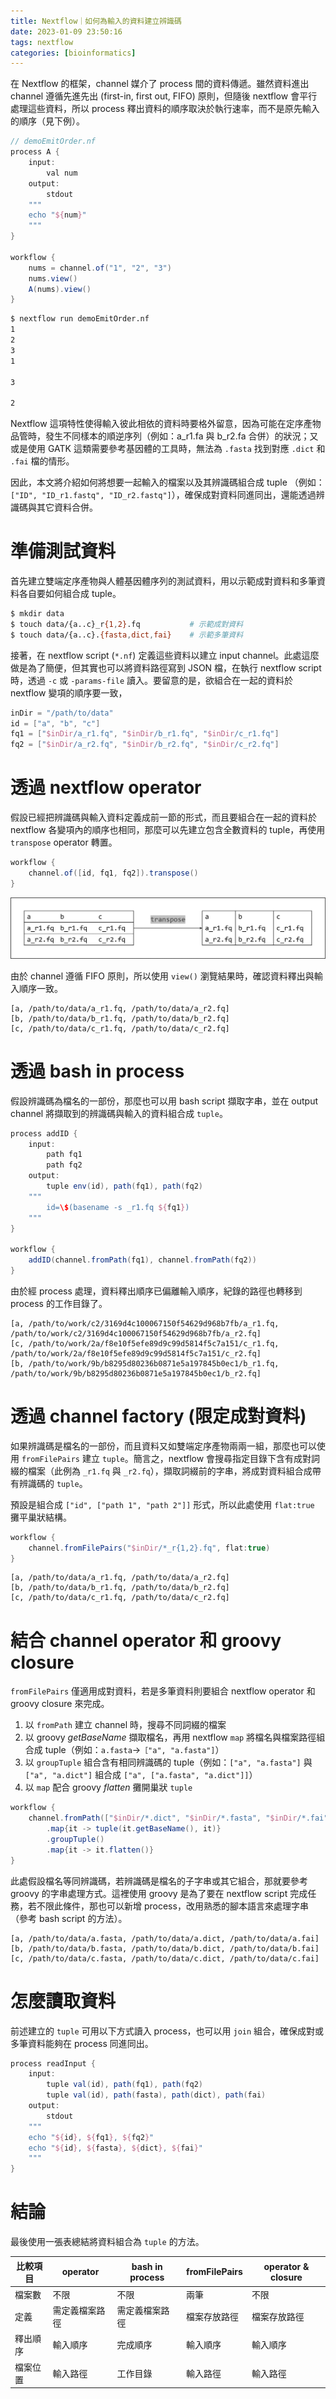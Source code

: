 ```yaml
---
title: Nextflow｜如何為輸入的資料建立辨識碼 
date: 2023-01-09 23:50:16
tags: nextflow 
categories: [bioinformatics]
---
```

在 Nextflow 的框架，channel 媒介了 process 間的資料傳遞。雖然資料進出 channel 遵循先進先出 (first-in, first out, FIFO) 原則，但隨後 nextflow 會平行處理這些資料，所以 process 釋出資料的順序取決於執行速率，而不是原先輸入的順序（見下例）。

```groovy
// demoEmitOrder.nf
process A {
    input:
        val num
    output:
        stdout
    """
    echo "${num}"
    """
}

workflow {
    nums = channel.of("1", "2", "3")
    nums.view()
    A(nums).view() 
}
```
```bash
$ nextflow run demoEmitOrder.nf
1
2
3
1

3

2
```
Nextflow 這項特性使得輸入彼此相依的資料時要格外留意，因為可能在定序產物品管時，發生不同樣本的順逆序列（例如：a_r1.fa 與 b_r2.fa 合併）的狀況；又或是使用 GATK 這類需要參考基因體的工具時，無法為 `.fasta` 找到對應 `.dict` 和 `.fai` 檔的情形。

因此，本文將介紹如何將想要一起輸入的檔案以及其辨識碼組合成 tuple （例如：`["ID", "ID_r1.fastq", "ID_r2.fastq"]`），確保成對資料同進同出，還能透過辨識碼與其它資料合併。
<!--more-->

# 準備測試資料

首先建立雙端定序產物與人體基因體序列的測試資料，用以示範成對資料和多筆資料各自要如何組合成 tuple。

```bash
$ mkdir data
$ touch data/{a..c}_r{1,2}.fq           # 示範成對資料
$ touch data/{a..c}.{fasta,dict,fai}    # 示範多筆資料
```

接著，在 nextflow script (`*.nf`) 定義這些資料以建立 input channel。此處這麼做是為了簡便，但其實也可以將資料路徑寫到 JSON 檔，在執行 nextflow script 時，透過 `-c` 或 `-params-file` 讀入。要留意的是，欲組合在一起的資料於 nextflow 變項的順序要一致，

```groovy
inDir = "/path/to/data"
id = ["a", "b", "c"]
fq1 = ["$inDir/a_r1.fq", "$inDir/b_r1.fq", "$inDir/c_r1.fq"]
fq2 = ["$inDir/a_r2.fq", "$inDir/b_r2.fq", "$inDir/c_r2.fq"]
```

# 透過 nextflow operator
假設已經把辨識碼與輸入資料定義成前一節的形式，而且要組合在一起的資料於 nextflow 各變項內的順序也相同，那麼可以先建立包含全數資料的 tuple，再使用 `transpose` operator 轉置。

```groovy
workflow {
    channel.of([id, fq1, fq2]).transpose()
}
```

![`transpose` 能轉置 channel 的組成。](https://github.com/5uperb0y/blog-media/blob/main/combine-data-into-a-tuple-with-key_transpose.png?raw=true)

由於 channel 遵循 FIFO 原則，所以使用 `view()` 瀏覽結果時，確認資料釋出與輸入順序一致。
```
[a, /path/to/data/a_r1.fq, /path/to/data/a_r2.fq]
[b, /path/to/data/b_r1.fq, /path/to/data/b_r2.fq]
[c, /path/to/data/c_r1.fq, /path/to/data/c_r2.fq]
```
# 透過 bash in process 

假設辨識碼為檔名的一部份，那麼也可以用 bash script 擷取字串，並在 output channel 將擷取到的辨識碼與輸入的資料組合成 `tuple`。
```groovy
process addID {
    input:
        path fq1
        path fq2
    output:
        tuple env(id), path(fq1), path(fq2)
    """
        id=\$(basename -s _r1.fq ${fq1})
    """
}

workflow {
    addID(channel.fromPath(fq1), channel.fromPath(fq2))
}
```

由於經 process 處理，資料釋出順序已偏離輸入順序，紀錄的路徑也轉移到 process 的工作目錄了。
```
[a, /path/to/work/c2/3169d4c100067150f54629d968b7fb/a_r1.fq, /path/to/work/c2/3169d4c100067150f54629d968b7fb/a_r2.fq]  
[c, /path/to/work/2a/f8e10f5efe89d9c99d5814f5c7a151/c_r1.fq, /path/to/work/2a/f8e10f5efe89d9c99d5814f5c7a151/c_r2.fq]  
[b, /path/to/work/9b/b8295d80236b0871e5a197845b0ec1/b_r1.fq, /path/to/work/9b/b8295d80236b0871e5a197845b0ec1/b_r2.fq]  

```
# 透過 channel factory (限定成對資料)
如果辨識碼是檔名的一部份，而且資料又如雙端定序產物兩兩一組，那麼也可以使用 `fromFilePairs` 建立 `tuple`。簡言之，nextflow 會搜尋指定目錄下含有成對詞綴的檔案（此例為 `_r1.fq` 與 `_r2.fq`），擷取詞綴前的字串，將成對資料組合成帶有辨識碼的 `tuple`。

預設是組合成 `["id", ["path 1", "path 2"]]` 形式，所以此處使用 `flat:true` 攤平巢狀結構。
```groovy
workflow {
    channel.fromFilePairs("$inDir/*_r{1,2}.fq", flat:true)
}
```

```
[a, /path/to/data/a_r1.fq, /path/to/data/a_r2.fq]
[b, /path/to/data/b_r1.fq, /path/to/data/b_r2.fq]
[c, /path/to/data/c_r1.fq, /path/to/data/c_r2.fq]
```
# 結合 channel operator 和 groovy closure 
`fromFilePairs` 僅適用成對資料，若是多筆資料則要組合 nextflow operator 和 groovy closure 來完成。
1. 以 `fromPath` 建立 channel 時，搜尋不同詞綴的檔案
2. 以 groovy *getBaseName* 擷取檔名，再用 nextflow `map` 將檔名與檔案路徑組合成 tuple（例如：`a.fasta`→`［"a", "a.fasta"]`）
3. 以 `groupTuple` 組合含有相同辨識碼的 tuple（例如：`["a", "a.fasta"]` 與 `["a", "a.dict"]` 組合成 `["a", ["a.fasta", "a.dict"]]`）
4. 以 `map` 配合 groovy *flatten* 攤開巢狀 `tuple`

```groovy
workflow {
    channel.fromPath(["$inDir/*.dict", "$inDir/*.fasta", "$inDir/*.fai"])
        .map{it -> tuple(it.getBaseName(), it)}
        .groupTuple()
        .map{it -> it.flatten()}
}
```
此處假設檔名等同辨識碼，若辨識碼是檔名的子字串或其它組合，那就要參考 groovy 的字串處理方式。這裡使用 groovy 是為了要在 nextflow script 完成任務，若不限此條件，那也可以新增 process，改用熟悉的腳本語言來處理字串（參考 bash script 的方法）。
```
[a, /path/to/data/a.fasta, /path/to/data/a.dict, /path/to/data/a.fai]
[b, /path/to/data/b.fasta, /path/to/data/b.dict, /path/to/data/b.fai]
[c, /path/to/data/c.fasta, /path/to/data/c.dict, /path/to/data/c.fai]
```

# 怎麼讀取資料
前述建立的 `tuple` 可用以下方式讀入 process，也可以用 `join` 組合，確保成對或多筆資料能夠在 process 同進同出。
```groovy
process readInput {
    input:
        tuple val(id), path(fq1), path(fq2)
        tuple val(id), path(fasta), path(dict), path(fai)
    output:
        stdout
    """
    echo "${id}, ${fq1}, ${fq2}"
    echo "${id}, ${fasta}, ${dict}, ${fai}"
    """
}
```
# 結論

最後使用一張表總結將資料組合為 `tuple` 的方法。

| 比較項目 | operator       | bash in process | fromFilePairs | operator & closure |
| -------- | -------------- | --------------- | ------------- | ------------------ |
| 檔案數   | 不限           | 不限            | 兩筆          | 不限               |
| 定義     | 需定義檔案路徑 | 需定義檔案路徑  | 檔案存放路徑  | 檔案存放路徑       |
| 釋出順序 | 輸入順序       | 完成順序        | 輸入順序      | 輸入順序           |
| 檔案位置 | 輸入路徑       | 工作目錄        | 輸入路徑      | 輸入路徑           |



